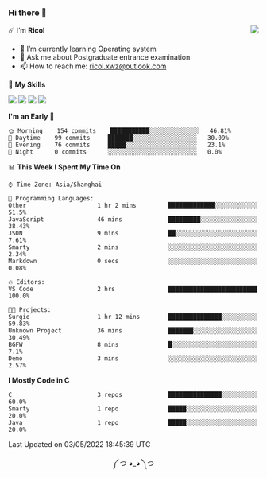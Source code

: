 ### Hi there 👋

<a href="#">
  <img align="right" src="https://github-readme-stats.vercel.app/api?username=Ricolxwz&count_private=true&show_icons=true&theme=prussian" />
</a>

☄️ I‘m **Ricol**

- 🌱 I’m currently learning Operating system
- 💬 Ask me about Postgraduate entrance examination
- 📫 How to reach me: ricol.xwz@outlook.com

🌟 **My Skills**

![](https://img.shields.io/badge/-Git-000000?style=flat-square&logo=git&logoColor=fff)
![](https://img.shields.io/badge/-C-3e74a2?style=flat-square&logo=C&logoColor=fff)
![](https://img.shields.io/badge/-Python-4fc08d?style=flat-square&logo=python&logoColor=fff)
![](https://img.shields.io/badge/-java-ffa500?style=flat-square&logo=java&logoColor=fff)

<!--START_SECTION:waka-->
**I'm an Early 🐤** 

```text
🌞 Morning    154 commits    ███████████░░░░░░░░░░░░░░   46.81% 
🌆 Daytime    99 commits     ███████░░░░░░░░░░░░░░░░░░   30.09% 
🌃 Evening    76 commits     █████░░░░░░░░░░░░░░░░░░░░   23.1% 
🌙 Night      0 commits      ░░░░░░░░░░░░░░░░░░░░░░░░░   0.0%

```


📊 **This Week I Spent My Time On** 

```text
⌚︎ Time Zone: Asia/Shanghai

💬 Programming Languages: 
Other                    1 hr 2 mins         █████████████░░░░░░░░░░░░   51.5% 
JavaScript               46 mins             █████████░░░░░░░░░░░░░░░░   38.43% 
JSON                     9 mins              ██░░░░░░░░░░░░░░░░░░░░░░░   7.61% 
Smarty                   2 mins              ░░░░░░░░░░░░░░░░░░░░░░░░░   2.34% 
Markdown                 0 secs              ░░░░░░░░░░░░░░░░░░░░░░░░░   0.08%

🔥 Editors: 
VS Code                  2 hrs               █████████████████████████   100.0%

🐱‍💻 Projects: 
Surgio                   1 hr 12 mins        ███████████████░░░░░░░░░░   59.83% 
Unknown Project          36 mins             ███████░░░░░░░░░░░░░░░░░░   30.49% 
BGFW                     8 mins              █░░░░░░░░░░░░░░░░░░░░░░░░   7.1% 
Demo                     3 mins              ░░░░░░░░░░░░░░░░░░░░░░░░░   2.57%

```

**I Mostly Code in C** 

```text
C                        3 repos             ███████████████░░░░░░░░░░   60.0% 
Smarty                   1 repo              █████░░░░░░░░░░░░░░░░░░░░   20.0% 
Java                     1 repo              █████░░░░░░░░░░░░░░░░░░░░   20.0%

```



 Last Updated on 03/05/2022 18:45:39 UTC
<!--END_SECTION:waka-->

<div align="center">
༼ つ ◕_◕ ༽つ
</div>
